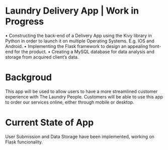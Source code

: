 # Laundry Delivery App | Work in Progress
• Constructing the back-end of a Delivery App using the Kivy library in Python in order to launch it on multiple Operating Systems. E.g. IOS and Android. 
• Implementing the Flask framework to design an appealing front-end for the product. 
• Creating a MySQL database for data analysis and storage from acquired client’s data.

# Backgroud
This app will be used to allow users to have a more streamlined customer experience with The Laundry People. Customers will be able to use this app to order our services online, either through mobile or desktop.

# Current State of App
User Submission and Data Storage have been implemented, working on Flask funcionality. 
